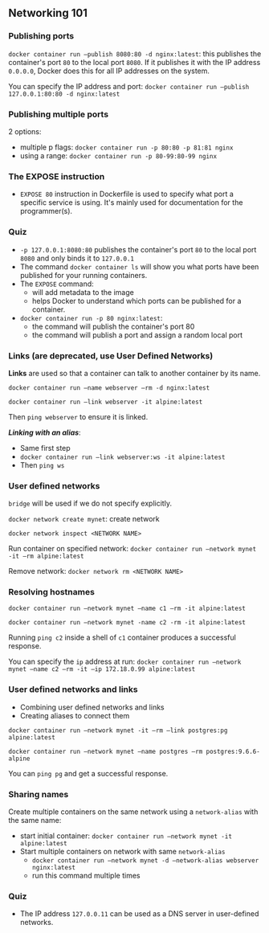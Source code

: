 ## Networking 101

### Publishing ports

`docker container run —publish 8080:80 -d nginx:latest`: this publishes the container's port `80` to the local port `8080`. If it publishes it with the IP address `0.0.0.0`, Docker does this for all IP addresses on the system.

You can specify the IP address and port: `docker container run —publish 127.0.0.1:80:80 -d nginx:latest`

### Publishing multiple ports

2 options:

- multiple p flags: `docker container run -p 80:80 -p 81:81 nginx`
- using a range: `docker container run -p 80-99:80-99 nginx`

### The EXPOSE instruction

- `EXPOSE 80` instruction in Dockerfile is used to specify what port a specific service is using. It's mainly used for documentation for the programmer(s).

### Quiz

- `-p 127.0.0.1:8080:80` publishes the container's port `80` to the local port `8080` and only binds it to `127.0.0.1`
- The command `docker container ls` will show you what ports have been published for your running containers.
- The `EXPOSE` command:
  - will add metadata to the image
  - helps Docker to understand which ports can be published for a container.
- `docker container run -p 80 nginx:latest`:
  - the command will publish the container's port 80
  - the command will publish a port and assign a random local port

### Links (are deprecated, use User Defined Networks)

**Links** are used so that a container can talk to another container by its name.

`docker container run —name webserver —rm -d nginx:latest`

`docker container run —link webserver -it alpine:latest`

Then `ping webserver` to ensure it is linked.

**_Linking with an alias_**:

- Same first step
- `docker container run —link webserver:ws -it alpine:latest`
- Then `ping ws`

### User defined networks

`bridge` will be used if we do not specify explicitly.

`docker network create mynet`: create network

`docker network inspect <NETWORK NAME>`

Run container on specified network: `docker container run —network mynet -it —rm alpine:latest`

Remove network: `docker network rm <NETWORK NAME>`

### Resolving hostnames

`docker container run —network mynet —name c1 —rm -it alpine:latest`

`docker container run —network mynet -name c2 -rm -it alpine:latest`

Running `ping c2` inside a shell of `c1` container produces a successful response.

You can specify the `ip` address at run: `docker container run —network mynet —name c2 —rm -it —ip 172.18.0.99 alpine:latest`

### User defined networks and links

- Combining user defined networks and links
- Creating aliases to connect them

`docker container run —network mynet -it —rm —link postgres:pg alpine:latest`

`docker container run —network mynet —name postgres —rm postgres:9.6.6-alpine`

You can `ping pg` and get a successful response. 

### Sharing names

Create multiple containers on the same network using a `network-alias` with the same name:

- start initial container: `docker container run —network mynet -it alpine:latest`
- Start multiple containers on network with same `network-alias`
  - `docker container run —network mynet -d —network-alias webserver nginx:latest`
  - run this command multiple times

### Quiz

- The IP address `127.0.0.11` can be used as a DNS server in user-defined networks.